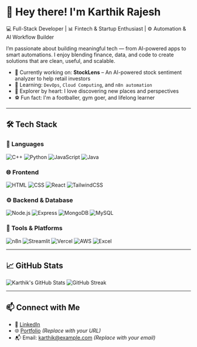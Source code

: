 # 👋 Hey there! I'm Karthik Rajesh

💻 Full-Stack Developer | 📊 Fintech & Startup Enthusiast | ⚙️ Automation & AI Workflow Builder

I’m passionate about building meaningful tech — from AI-powered apps to smart automations. I enjoy blending finance, data, and code to create solutions that are clean, useful, and scalable.

- 🔭 Currently working on: **StockLens** – An AI-powered stock sentiment analyzer to help retail investors  
- 🧠 Learning: `DevOps`, `Cloud Computing`, and `n8n automation`  
- 🧳 Explorer by heart: I love discovering new places and perspectives  
- ⚽ Fun fact: I'm a footballer, gym goer, and lifelong learner  

---

## 🛠 Tech Stack

### 🚀 Languages
![C++](https://img.shields.io/badge/C++-00599C?style=flat&logo=c%2B%2B&logoColor=white)
![Python](https://img.shields.io/badge/Python-3776AB?style=flat&logo=python&logoColor=white)
![JavaScript](https://img.shields.io/badge/JavaScript-F7DF1E?style=flat&logo=javascript&logoColor=black)
![Java](https://img.shields.io/badge/Java-ED8B00?style=flat&logo=java&logoColor=white)

### 🌐 Frontend
![HTML](https://img.shields.io/badge/HTML5-E34F26?style=flat&logo=html5&logoColor=white)
![CSS](https://img.shields.io/badge/CSS3-1572B6?style=flat&logo=css3&logoColor=white)
![React](https://img.shields.io/badge/React-20232A?style=flat&logo=react)
![TailwindCSS](https://img.shields.io/badge/Tailwind_CSS-38B2AC?style=flat&logo=tailwind-css)

### ⚙️ Backend & Database
![Node.js](https://img.shields.io/badge/Node.js-339933?style=flat&logo=node.js&logoColor=white)
![Express](https://img.shields.io/badge/Express.js-000000?style=flat&logo=express&logoColor=white)
![MongoDB](https://img.shields.io/badge/MongoDB-4EA94B?style=flat&logo=mongodb&logoColor=white)
![MySQL](https://img.shields.io/badge/MySQL-4479A1?style=flat&logo=mysql&logoColor=white)

### 🔧 Tools & Platforms
![n8n](https://img.shields.io/badge/n8n-A92BFF?style=flat&logo=n8n&logoColor=white)
![Streamlit](https://img.shields.io/badge/Streamlit-FF4B4B?style=flat&logo=streamlit&logoColor=white)
![Vercel](https://img.shields.io/badge/Vercel-000?style=flat&logo=vercel&logoColor=white)
![AWS](https://img.shields.io/badge/AWS-FF9900?style=flat&logo=amazonaws&logoColor=white)
![Excel](https://img.shields.io/badge/Microsoft_Excel-217346?style=flat&logo=microsoft-excel&logoColor=white)

---

## 📈 GitHub Stats

![Karthik's GitHub Stats](https://github-readme-stats.vercel.app/api?username=karthikrajesh10&show_icons=true&theme=radical)
![GitHub Streak](https://github-readme-streak-stats.herokuapp.com?user=karthikrajesh10&theme=radical)

---

## 📫 Connect with Me

- 🔗 [LinkedIn](https://linkedin.com/in/your-profile)  
- 🌐 [Portfolio](https://yourportfolio.com) *(Replace with your URL)*  
- 📬 Email: karthik@example.com *(Replace with your email)*